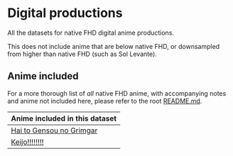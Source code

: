 # Digital productions

All the datasets for native FHD digital anime productions.

This does not include anime that are below native FHD,
or downsampled from higher than native FHD
(such as Sol Levante).

## Anime included

For a more thorough list of _all_ native FHD anime,
with accompanying notes and anime not included here,
please refer to the root [README.md].

| Anime included in this dataset                                  |
| --------------------------------------------------------------- |
| [Hai to Gensou no Grimgar](./Hai%20to%20Gensou%20no%20Grimgar/) |
| [Keijo!!!!!!!!](./Keijo!!!!!!!!/)                               |

[README.md]: ../README.md
